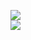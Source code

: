 [![](https://img.shields.io/badge/Made%20With-Github%20Spray-lightgrey.svg?style=for-the-badge&logo=github)](https://github.com/Annihil/github-spray#25143)  
[![](https://i.imgur.com/2DrTn0Z.gif)](https://github.com/Annihil/github-spray)
